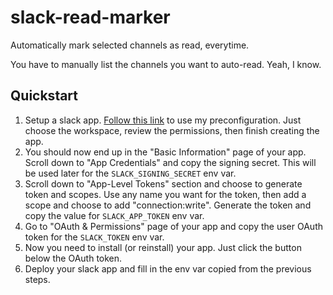 # slack-read-marker

Automatically mark selected channels as read, everytime.

You have to manually list the channels you want to auto-read. Yeah, I know.

## Quickstart

1. Setup a slack app. [Follow this link](https://api.slack.com/apps?new_app=1&manifest_yaml=display_information%3A%0A++name%3A+Read+Marker%0Aoauth_config%3A%0A++scopes%3A%0A++++user%3A%0A++++++-+channels%3Ahistory%0A++++++-+channels%3Aread%0A++++++-+channels%3Awrite%0Asettings%3A%0A++event_subscriptions%3A%0A++++user_events%3A%0A++++++-+message.channels%0A++interactivity%3A%0A++++is_enabled%3A+true%0A++org_deploy_enabled%3A+false%0A++socket_mode_enabled%3A+true%0A++token_rotation_enabled%3A+false%0A) to use my preconfiguration. Just choose the workspace, review the permissions, then finish creating the app.
1. You should now end up in the "Basic Information" page of your app. Scroll down to "App Credentials" and copy the signing secret. This will be used later for the `SLACK_SIGNING_SECRET` env var.
1. Scroll down to "App-Level Tokens" section and choose to generate token and scopes. Use any name you want for the token, then add a scope and choose to add "connection:write". Generate the token and copy the value for `SLACK_APP_TOKEN` env var.
1. Go to "OAuth & Permissions" page of your app and copy the user OAuth token for the `SLACK_TOKEN` env var.
1. Now you need to install (or reinstall) your app. Just click the button below the OAuth token.
1. Deploy your slack app and fill in the env var copied from the previous steps.
